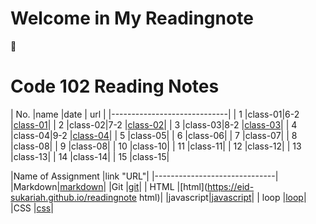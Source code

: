 # Welcome in My Readingnote
:black_heart:

# Code 102 Reading Notes

| No. |name    |date  | url |
|-----------------------------|
|  1  |class-01|6-2   |[class-01](https://eid-sukariah.github.io/readingnote/class-01)|
|  2  |class-02|7-2   |[class-02](https://eid-sukariah.github.io/readingnote/class-02)|
|  3  |class-03|8-2   |[class-03](https://eid-sukariah.github.io/readingnote/class-03)|
|  4  |class-04|9-2   |[class-04](https://eid-sukariah.github.io/readingnote/class-04)|
|  5  |class-05|
|  6  |class-06|
|  7  |class-07|
|  8  |class-08|
|  9  |class-08|
|  10 |class-10|
|  11 |class-11|
|  12 |class-12|
|  13 |class-13|
|  14 |class-14|
|  15 |class-15|


|Name of Assignment |link "URL"|
|------------------------------|
|Markdown|[markdown](https://eid-sukariah.github.io/readingnote/markdown)|
|Git     |[git](https://eid-sukariah.github.io/readingnote/git)|
|  HTML  |[html](https://eid-sukariah.github.io/readingnote html)|
|javascript|[javascript](https://eid-sukariah.github.io/readingnote/javascript)|
| loop   |[loop](https://eid-sukariah.github.io/readingnote/loop)|
|CSS     |[css](https://eid-sukariah.github.io/readingnote/css)|








